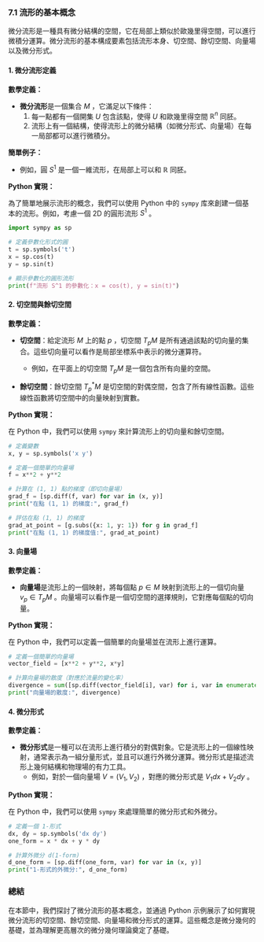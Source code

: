 ### 7.1 流形的基本概念

微分流形是一種具有微分結構的空間，它在局部上類似於歐幾里得空間，可以進行微積分運算。微分流形的基本構成要素包括流形本身、切空間、餘切空間、向量場以及微分形式。

#### 1. 微分流形定義

**數學定義：**
- **微分流形**是一個集合  $`M`$ ，它滿足以下條件：
  1. 每一點都有一個開集  $`U`$  包含該點，使得  $`U`$  和歐幾里得空間  $`\mathbb{R}^n`$  同胚。
  2. 流形上有一個結構，使得流形上的微分結構（如微分形式、向量場）在每一局部都可以進行微積分。

**簡單例子：**
- 例如，圓  $`S^1`$  是一個一維流形，在局部上可以和  $`\mathbb{R}`$  同胚。

**Python 實現：**

為了簡單地展示流形的概念，我們可以使用 Python 中的 `sympy` 库來創建一個基本的流形。例如，考慮一個 2D 的圓形流形  $`S^1`$ 。

```python
import sympy as sp

# 定義參數化形式的圓
t = sp.symbols('t')
x = sp.cos(t)
y = sp.sin(t)

# 顯示參數化的圓形流形
print(f"流形 S^1 的參數化：x = cos(t), y = sin(t)")
```

#### 2. 切空間與餘切空間

**數學定義：**
- **切空間**：給定流形  $`M`$  上的點  $`p`$ ，切空間  $`T_pM`$  是所有通過該點的切向量的集合。這些切向量可以看作是局部坐標系中表示的微分運算符。
  - 例如，在平面上的切空間  $`T_pM`$  是一個包含所有向量的空間。

- **餘切空間**：餘切空間  $`T_p^*M`$  是切空間的對偶空間，包含了所有線性函數。這些線性函數將切空間中的向量映射到實數。

**Python 實現：**

在 Python 中，我們可以使用 `sympy` 來計算流形上的切向量和餘切空間。

```python
# 定義變數
x, y = sp.symbols('x y')

# 定義一個簡單的向量場
f = x**2 + y**2

# 計算在 (1, 1) 點的梯度（即切向量場）
grad_f = [sp.diff(f, var) for var in (x, y)]
print("在點 (1, 1) 的梯度:", grad_f)

# 評估在點 (1, 1) 的梯度
grad_at_point = [g.subs({x: 1, y: 1}) for g in grad_f]
print("在點 (1, 1) 的梯度值:", grad_at_point)
```

#### 3. 向量場

**數學定義：**
- **向量場**是流形上的一個映射，將每個點  $`p \in M`$  映射到流形上的一個切向量  $`v_p \in T_pM`$ 。向量場可以看作是一個切空間的選擇規則，它對應每個點的切向量。

**Python 實現：**

在 Python 中，我們可以定義一個簡單的向量場並在流形上進行運算。

```python
# 定義一個簡單的向量場
vector_field = [x**2 + y**2, x*y]

# 計算向量場的散度（對應於流量的變化率）
divergence = sum([sp.diff(vector_field[i], var) for i, var in enumerate((x, y))])
print("向量場的散度:", divergence)
```

#### 4. 微分形式

**數學定義：**
- **微分形式**是一種可以在流形上進行積分的對偶對象。它是流形上的一個線性映射，通常表示為一組分量形式，並且可以進行外微分運算。微分形式是描述流形上幾何結構和物理場的有力工具。
  - 例如，對於一個向量場  $`V = (V_1, V_2)`$ ，對應的微分形式是  $`V_1 dx + V_2 dy`$ 。

**Python 實現：**

在 Python 中，我們可以使用 `sympy` 來處理簡單的微分形式和外微分。

```python
# 定義一個 1-形式
dx, dy = sp.symbols('dx dy')
one_form = x * dx + y * dy

# 計算外微分 d(1-form)
d_one_form = [sp.diff(one_form, var) for var in (x, y)]
print("1-形式的外微分:", d_one_form)
```

### 總結

在本節中，我們探討了微分流形的基本概念，並通過 Python 示例展示了如何實現微分流形的切空間、餘切空間、向量場和微分形式的運算。這些概念是微分幾何的基礎，並為理解更高層次的微分幾何理論奠定了基礎。